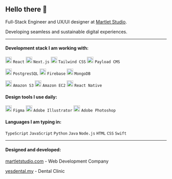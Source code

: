 ## Hello there 👋
Full-Stack Engineer and UX/UI designer at [Martlet Studio](https://www.martletstudio.com).

Developing seamless and sustainable digital experiences. 

---

#### Development stack I am working with: 

<img src="https://icon.icepanel.io/Technology/svg/React.svg" alt="react" width="20"/> `React`
<img src="https://icon.icepanel.io/Technology/svg/Next.js.svg" alt="next.js" width="20"/> `Next.js`
<img src="https://icon.icepanel.io/Technology/svg/Tailwind-CSS.svg" alt="tailwindcss" width="20"/> `Tailwind CSS`
<img src="https://payloadcms.com/apple-icon.png?1be71cc371876318" alt="payloadcms" width="20"/> `Payload CMS`

<img src="https://icon.icepanel.io/Technology/svg/PostgresSQL.svg" alt="postgressql" width="20"/> `PostgresSQL`
<img src="https://icon.icepanel.io/Technology/svg/Firebase.svg" alt="firebase" width="20"/> `Firebase`
<img src="https://www.svgrepo.com/show/331488/mongodb.svg" alt="mongoDB" width="20"/> `MongoDB`

<img src="https://everythingdevops.dev/content/images/2023/08/Amazon-S3-Logo.svg.png" alt="amazons3" width="20"/> `Amazon S3`
<img src="https://upload.wikimedia.org/wikipedia/commons/thumb/b/b9/AWS_Simple_Icons_Compute_Amazon_EC2_Instances.svg/1200px-AWS_Simple_Icons_Compute_Amazon_EC2_Instances.svg.png" alt="amazonec2" width="20"/> `Amazon EC2`
<img src="https://www.scorchsoft.com/public/capabilities/head/react-native-logo-square.webp" alt="reactnative" width="20"/> `React Native`



#### Design tools I use daily: 

<img src="https://icon.icepanel.io/Technology/svg/Figma.svg" alt="Figma" width="20"/> `Figma`
<img src="https://icon.icepanel.io/Technology/svg/Adobe-Illustrator.svg" alt="Adobe Illustrator" width="20"/> `Adobe Illustrator`
<img src="https://icon.icepanel.io/Technology/svg/Adobe-Photoshop.svg" alt="Adobe Photoshop" width="20"/> `Adobe Photoshop`

#### Languages I am typing in: 

`TypeScript` `JavaScript` `Python` `Java` `Node.js` `HTML` `CSS` `Swift`

---

#### Designed and developed:

[martletstudio.com](https://www.martletstudio.com) - Web Development Company

[yesdental.my](https://www.yesdental.my) - Dental Clinic
